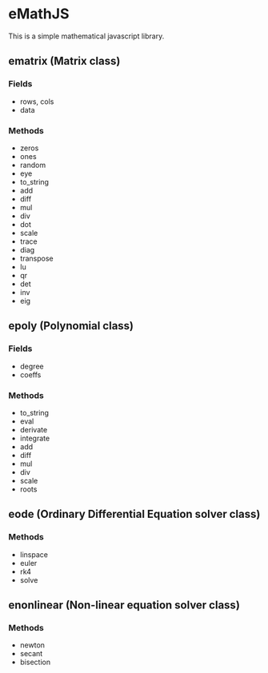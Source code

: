 # eMathJS
This is a simple mathematical javascript library. 
## ematrix (Matrix class)
### Fields
- rows, cols
- data
### Methods
- zeros
- ones
- random
- eye
- to_string
- add
- diff
- mul
- div
- dot
- scale
- trace
- diag
- transpose
- lu
- qr
- det
- inv
- eig
## epoly (Polynomial class)
### Fields
- degree
- coeffs
### Methods
- to_string
- eval
- derivate
- integrate
- add
- diff
- mul
- div
- scale
- roots
## eode (Ordinary Differential Equation solver class)
### Methods
- linspace
- euler
- rk4
- solve
## enonlinear (Non-linear equation solver class)
### Methods
- newton
- secant
- bisection
